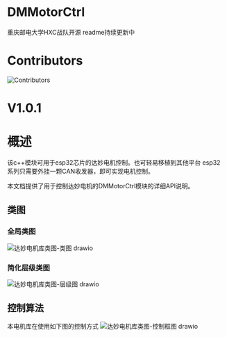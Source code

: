 # DMMotorCtrl
重庆邮电大学HXC战队开源
readme持续更新中
# Contributors
![Contributors](https://contrib.rocks/image?repo=CQUPTHXC/DMMotorCtrl)
# V1.0.1
# 概述

该c++模块可用于esp32芯片的达妙电机控制。也可轻易移植到其他平台
esp32系列只需要外挂一颗CAN收发器，即可实现电机控制。

本文档提供了用于控制达妙电机的DMMotorCtrl模块的详细API说明。

## 类图
### 全局类图
![达妙电机库类图-类图 drawio](https://github.com/user-attachments/assets/3d313aa6-f2fe-4880-a2fc-1a077bce5193)
### 简化层级类图
![达妙电机库类图-层级图 drawio](https://github.com/user-attachments/assets/4baa4e1a-9c21-4fa1-b428-23044a3cf777)


## 控制算法
本电机库在使用如下图的控制方式
![达妙电机库类图-控制框图 drawio](https://github.com/user-attachments/assets/7da03e5d-c6b5-4a23-85b4-fa25aca78073)

